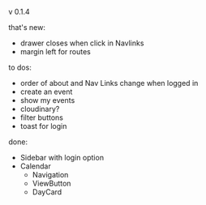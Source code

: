 v 0.1.4

that's new:

- drawer closes when click in Navlinks
- margin left for routes

to dos:

- order of about and Nav Links change when logged in
- create an event
- show my events
- cloudinary?
- filter buttons
- toast for login

done:

- Sidebar with login option
- Calendar
  - Navigation
  - ViewButton
  - DayCard
